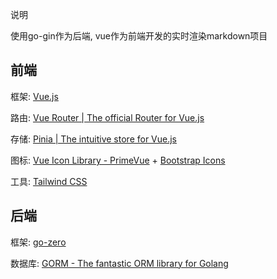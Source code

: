 说明

使用go-gin作为后端, vue作为前端开发的实时渲染markdown项目

## 前端

框架: [Vue.js](https://cn.vuejs.org/guide/introduction.html)

路由: [Vue Router | The official Router for Vue.js](https://router.vuejs.org/)

存储: [Pinia | The intuitive store for Vue.js](https://pinia.vuejs.org/)

图标: [Vue Icon Library - PrimeVue](https://primevue.org/icons/) + [Bootstrap Icons](https://icons.getbootstrap.com/#usage)

工具: [Tailwind CSS](https://tailwindcss.com/docs/installation)

## 后端

框架: [go-zero]([https://gin-gonic.com/](https://go-zero.dev/docs/concepts/overview))

数据库:  [GORM - The fantastic ORM library for Golang](https://gorm.io/index.html)

